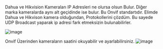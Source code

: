 Dahua ve Hikvision Kameraları IP Adresleri ne olursa olsun Bulur.
Diğer marka kameralarda aynı alt geçidinde ise bulur. Bu Onvif standartıdır.
Elimde Dahua ve Hikvison kamera olduğundan, Protokollerini çözdüm. Bu sayede UDP Broadcast yaparak ip adresi fark etmeksizin bulunabilirler.

![image](https://github.com/Argeolog/Onvif-Camera-Search/assets/104566717/999b5da2-bd51-4f22-94a9-1f428dac5097)

Onvif Üzerinden kameraların saatini okuyabilir ve ayarlabilirsiniz.
![image](https://github.com/Argeolog/Onvif-Camera-Search/assets/104566717/612948c8-02a1-47a6-8132-a2d04abb821f)

